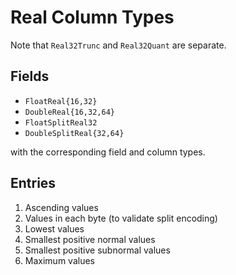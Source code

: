 # Real Column Types

Note that `Real32Trunc` and `Real32Quant` are separate.

## Fields

 * `FloatReal{16,32}`
 * `DoubleReal{16,32,64}`
 * `FloatSplitReal32`
 * `DoubleSplitReal{32,64}`

with the corresponding field and column types.

## Entries

1. Ascending values
2. Values in each byte (to validate split encoding)
3. Lowest values
4. Smallest positive normal values
5. Smallest positive subnormal values
6. Maximum values
